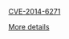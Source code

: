 [CVE-2014-6271](https://www.cvedetails.com/cve/CVE-2014-6271/)

[More details](https://access.redhat.com/articles/1200223)